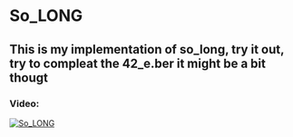 # So_LONG
## This is my implementation of so_long, try it out, try to compleat the 42_e.ber it might be a bit thougt

### Video:
[![So_LONG](https://i9.ytimg.com/vi/2IhYhJnCBO8/mq1.jpg?sqp=CPCj4J0G-oaymwEmCMACELQB8quKqQMa8AEB-AHUBoAC4AOKAgwIABABGGUgZShlMA8=&rs=AOn4CLCqkIZlBwQI8jUDYilLp37F9SLMdw)](https://youtu.be/2IhYhJnCBO8) 
